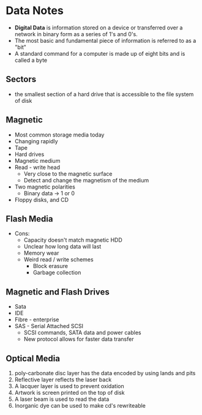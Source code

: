 # Data Notes

- **Digital Data** is information stored on a device or transferred over a network in binary form as a series of 1's and 0's. 
- The most basic and fundamental piece of information is referred to as a "bit"  
- A standard command for a computer is made up of eight bits and is called a byte


## Sectors 

- the smallest section of a hard drive that is accessible to the file system of disk

## Magnetic
- Most common storage media today
- Changing rapidly
- Tape
- Hard drives
- Magnetic medium
- Read - write head
	- Very close to the magnetic surface
	- Detect and change the magnetism of the medium
- Two magnetic polarities
	- Binary data -> 1 or 0
- Floppy disks, and CD 

## Flash Media
- Cons: 
	- Capacity doesn't match magnetic HDD
	- Unclear how long data will last
	- Memory wear
	- Weird read / write schemes
		- Block erasure
		- Garbage collection

## Magnetic and Flash Drives

- Sata
- IDE 
- Fibre - enterprise
- SAS - Serial Attached SCSI
	- SCSI commands, SATA data and power cables
	- New protocol allows for faster data transfer

## Optical Media

1. poly-carbonate disc layer has the data encoded by using lands and pits
2. Reflective layer reflects the laser back
3. A lacquer layer is used to prevent oxidation
4. Artwork is screen printed on the top of disk
5. A laser beam is used to read the data
6. Inorganic dye can be used to make cd's rewriteable

